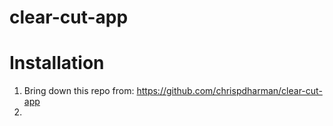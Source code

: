 # clear-cut-app

# Installation
1. Bring down this repo from: https://github.com/chrispdharman/clear-cut-app
1. 
